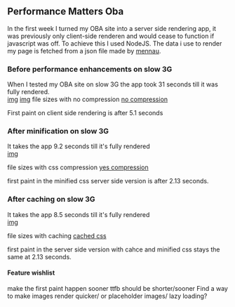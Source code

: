 ## Performance Matters Oba 

In the first week I turned my OBA site into a server side rendering app, it was previously only client-side renderen and would cease to function if javascript was off. To achieve this I used NodeJS.
The data i use to render my page is fetched from a json file made by [mennau]([https://github.com/Mennauu).



### Before performance enhancements on slow 3G
When I tested my OBA site on slow 3G the app took 31 seconds till it was fully rendered.  
[img](src/img/zero_lijn.png)
[img](src/img/zero_lijn.png)
file sizes with no compression
[no compression](https://obajunior.nl/static/img/logo.66b1d35.png)

First paint on client side rendering is after 5.1 seconds

### After minification on slow 3G
It takes the app 9.2 seconds till it's fully rendered  
[img](/src/img/mini_lijn.png)

file sizes with css compression
[yes compression](/src/img/minified.png)

first paint in the minified css server side version is after 2.13 seconds.

### After caching on slow 3G
It takes the app 8.5 seconds till it's fully rendered   
[img](/src/img/cache_lijn.png)

file sizes with caching
[cached css](/src/img/cached.png)

first paint in the server side version with cahce and minified css stays the same at 2.13 seconds.

#### Feature wishlist
  make the first paint happen sooner
  ttfb should be shorter/sooner
  Find a way to make images render quicker/ or placeholder images/ lazy loading?


<!-- Add a link to your live demo in Github Pages 🌐-->

